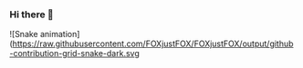 ### Hi there 👋

![Snake animation](https://raw.githubusercontent.com/FOXjustFOX/FOXjustFOX/output/github-contribution-grid-snake-dark.svg

<!--
**FOXjustFOX/FOXjustFOX** is a ✨ _special_ ✨ repository because its `README.md` (this file) appears on your GitHub profile.

Here are some ideas to get you started:

- 🔭 I’m currently working on ...
- 🌱 I’m currently learning ...
- 👯 I’m looking to collaborate on ...
- 🤔 I’m looking for help with ...
- 💬 Ask me about ...
- 📫 How to reach me: ...
- 😄 Pronouns: ...
- ⚡ Fun fact: ...
-->
